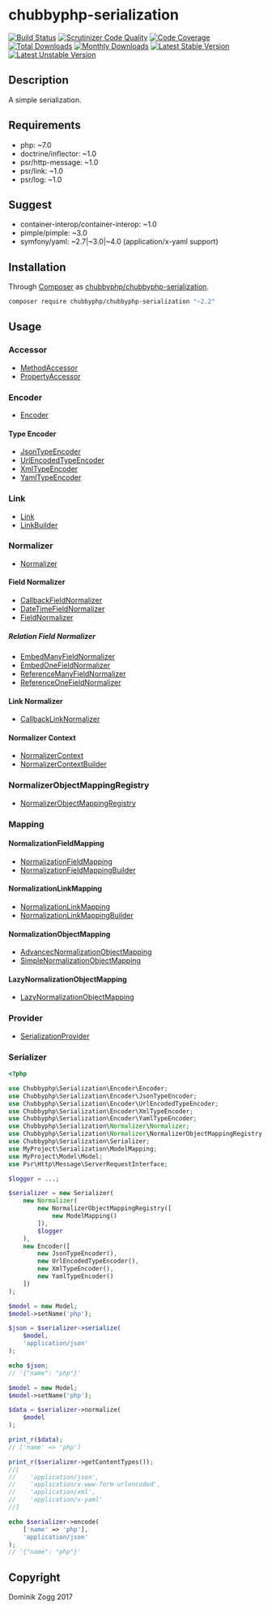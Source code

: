 # chubbyphp-serialization

[![Build Status](https://api.travis-ci.org/chubbyphp/chubbyphp-serialization.png?branch=master)](https://travis-ci.org/chubbyphp/chubbyphp-serialization)
[![Scrutinizer Code Quality](https://scrutinizer-ci.com/g/chubbyphp/chubbyphp-serialization/badges/quality-score.png?b=master)](https://scrutinizer-ci.com/g/chubbyphp/chubbyphp-serialization/?branch=master)
[![Code Coverage](https://scrutinizer-ci.com/g/chubbyphp/chubbyphp-serialization/badges/coverage.png?b=master)](https://scrutinizer-ci.com/g/chubbyphp/chubbyphp-serialization/?branch=master)
[![Total Downloads](https://poser.pugx.org/chubbyphp/chubbyphp-serialization/downloads.png)](https://packagist.org/packages/chubbyphp/chubbyphp-serialization)
[![Monthly Downloads](https://poser.pugx.org/chubbyphp/chubbyphp-serialization/d/monthly)](https://packagist.org/packages/chubbyphp/chubbyphp-serialization)
[![Latest Stable Version](https://poser.pugx.org/chubbyphp/chubbyphp-serialization/v/stable.png)](https://packagist.org/packages/chubbyphp/chubbyphp-serialization)
[![Latest Unstable Version](https://poser.pugx.org/chubbyphp/chubbyphp-serialization/v/unstable)](https://packagist.org/packages/chubbyphp/chubbyphp-serialization)

## Description

A simple serialization.

## Requirements

 * php: ~7.0
 * doctrine/inflector: ~1.0
 * psr/http-message: ~1.0
 * psr/link: ~1.0
 * psr/log: ~1.0

## Suggest

 * container-interop/container-interop: ~1.0
 * pimple/pimple: ~3.0
 * symfony/yaml: ~2.7|~3.0|~4.0 (application/x-yaml support)

## Installation

Through [Composer](http://getcomposer.org) as [chubbyphp/chubbyphp-serialization][1].

```sh
composer require chubbyphp/chubbyphp-serialization "~2.2"
```

## Usage

### Accessor

 * [MethodAccessor][2]
 * [PropertyAccessor][3]

### Encoder

 * [Encoder][4]

#### Type Encoder

 * [JsonTypeEncoder][5]
 * [UrlEncodedTypeEncoder][6]
 * [XmlTypeEncoder][7]
 * [YamlTypeEncoder][8]

### Link

 * [Link][9]
 * [LinkBuilder][10]

### Normalizer

 * [Normalizer][11]

#### Field Normalizer

 * [CallbackFieldNormalizer][12]
 * [DateTimeFieldNormalizer][13]
 * [FieldNormalizer][14]

##### Relation Field Normalizer

 * [EmbedManyFieldNormalizer][15]
 * [EmbedOneFieldNormalizer][16]
 * [ReferenceManyFieldNormalizer][17]
 * [ReferenceOneFieldNormalizer][18]

#### Link Normalizer

 * [CallbackLinkNormalizer][19]

#### Normalizer Context

 * [NormalizerContext][20]
 * [NormalizerContextBuilder][21]

### NormalizerObjectMappingRegistry

* [NormalizerObjectMappingRegistry][22]

### Mapping

#### NormalizationFieldMapping

 * [NormalizationFieldMapping][23]
 * [NormalizationFieldMappingBuilder][24]
 
#### NormalizationLinkMapping

 * [NormalizationLinkMapping][25]
 * [NormalizationLinkMappingBuilder][26]

#### NormalizationObjectMapping

 * [AdvancecNormalizationObjectMapping][27]
 * [SimpleNormalizationObjectMapping][28]

#### LazyNormalizationObjectMapping

 * [LazyNormalizationObjectMapping][29]

### Provider

* [SerializationProvider][30]

### Serializer

```php
<?php

use Chubbyphp\Serialization\Encoder\Encoder;
use Chubbyphp\Serialization\Encoder\JsonTypeEncoder;
use Chubbyphp\Serialization\Encoder\UrlEncodedTypeEncoder;
use Chubbyphp\Serialization\Encoder\XmlTypeEncoder;
use Chubbyphp\Serialization\Encoder\YamlTypeEncoder;
use Chubbyphp\Serialization\Normalizer\Normalizer;
use Chubbyphp\Serialization\Normalizer\NormalizerObjectMappingRegistry;
use Chubbyphp\Serialization\Serializer;
use MyProject\Serialization\ModelMapping;
use MyProject\Model\Model;
use Psr\Http\Message\ServerRequestInterface;

$logger = ...;

$serializer = new Serializer(
    new Normalizer(
        new NormalizerObjectMappingRegistry([
            new ModelMapping()
        ]),
        $logger
    ),
    new Encoder([
        new JsonTypeEncoder(),
        new UrlEncodedTypeEncoder(),
        new XmlTypeEncoder(),
        new YamlTypeEncoder()
    ])
);

$model = new Model;
$model->setName('php');

$json = $serializer->serialize(
    $model,
    'application/json'
);

echo $json;
// '{"name": "php"}'

$model = new Model;
$model->setName('php');

$data = $serializer->normalize(
    $model
);

print_r($data);
// ['name' => 'php']

print_r($serializer->getContentTypes());
//[
//    'application/json',
//    'application/x-www-form-urlencoded',
//    'application/xml',
//    'application/x-yaml'
//]

echo $serializer->encode(
    ['name' => 'php'],
    'application/json'
);
// '{"name": "php"}'
```

## Copyright

Dominik Zogg 2017


[1]: https://packagist.org/packages/chubbyphp/chubbyphp-serialization

[2]: doc/Accessor/MethodAccessor.md
[3]: doc/Accessor/PropertyAccessor.md

[4]: doc/Encoder/Encoder.md

[5]: doc/Encoder/JsonTypeEncoder.md
[6]: doc/Encoder/UrlEncodedTypeEncoder.md
[7]: doc/Encoder/XmlTypeEncoder.md
[8]: doc/Encoder/YamlTypeEncoder.md

[9]: doc/Link/Link.md
[10]: doc/Link/LinkBuilder.md

[11]: doc/Normalizer/Normalizer.md

[12]: doc/Normalizer/CallbackFieldNormalizer.md
[13]: doc/Normalizer/DateTimeFieldNormalizer.md
[14]: doc/Normalizer/FieldNormalizer.md

[15]: doc/Normalizer/Relation/EmbedManyFieldNormalizer.md
[16]: doc/Normalizer/Relation/EmbedOneFieldNormalizer.md
[17]: doc/Normalizer/Relation/ReferenceManyFieldNormalizer.md
[18]: doc/Normalizer/Relation/ReferenceOneFieldNormalizer.md

[19]: doc/Normalizer/CallbackLinkNormalizer.md

[20]: doc/Normalizer/NormalizerContext.md
[21]: doc/Normalizer/NormalizerContextBuilder.md

[22]: doc/Normalizer/NormalizerObjectMappingRegistry.md

[23]: doc/Mapping/NormalizationFieldMapping.md
[24]: doc/Mapping/NormalizationFieldMappingBuilder.md

[25]: doc/Mapping/NormalizationLinkMapping.md
[26]: doc/Mapping/NormalizationLinkMappingBuilder.md

[27]: doc/Mapping/AdvancedNormalizationObjectMapping.md
[28]: doc/Mapping/SimpleNormalizationObjectMapping.md

[29]: doc/Mapping/LazyNormalizationObjectMapping.md

[30]: doc/Provider/SerializationProvider.md
